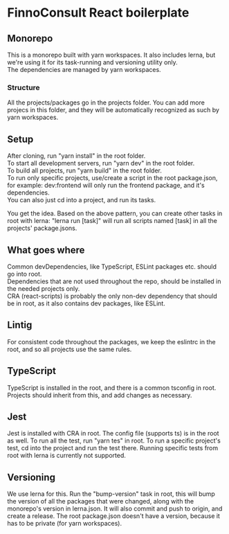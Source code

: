 # FinnoConsult React boilerplate  

## Monorepo
This is a monorepo built with yarn workspaces. It also includes lerna, but we're using it for its task-running and versioning utility only.  
The dependencies are managed by yarn workspaces.  

### Structure
All the projects/packages go in the projects folder. You can add more projecs in this folder, and they will be automatically recognized as such by yarn workspaces.  

## Setup
After cloning, run "yarn install" in the root folder.  
To start all development servers, run "yarn dev" in the root folder.  
To build all projects, run "yarn build" in the root folder.  
To run only specific projects, use/create a script in the root package.json, for example: dev:frontend will only run the frontend package, and it's dependencies.  
You can also just cd into a project, and run its tasks.

You get the idea. Based on the above pattern, you can create other tasks in root with lerna: "lerna run [task]" will run all scripts named [task] in all the projects' package.jsons.

## What goes where
Common devDependencies, like TypeScript, ESLint packages etc. should go into root.  
Dependencies that are not used throughout the repo, should be installed in the needed projects only.  
CRA (react-scripts) is probably the only non-dev dependency that should be in root, as it also contains dev packages, like ESLint.

## Lintig
For consistent code throughout the packages, we keep the eslintrc in the root, and so all projects use the same rules.

## TypeScript
TypeScript is installed in the root, and there is a common tsconfig in root.
Projects should inherit from this, and add changes as necessary.

## Jest
Jest is installed with CRA in root. The config file (supports ts) is in the root as well. To run all the test, run "yarn tes" in root. To run a specific project's test, cd into the project and run the test there. Running specific tests from root with lerna is currently not supported.

## Versioning
We use lerna for this. Run the "bump-version" task in root, this will bump the version of all the packages that were changed, along with the monorepo's version in lerna.json. It will also commit and push to origin, and create a release.
The root package.json doesn't have a version, because it has to be private (for yarn workspaces).